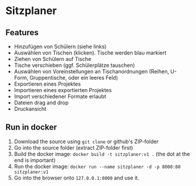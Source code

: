 # Sitzplaner
## Features
- Hinzufügen von Schülern (siehe links)
- Auswählen von Tischen (klicken). Tische werden blau markiert
- Ziehen von Schülern auf Tische
- Tische verschieben (ggf. Schülerplätze tauschen)
- Auswählen von Voreinstellungen an Tischanordnungen (Reihen, U-Form, Gruppentische, oder ein leeres Feld)
- Exportieren eines Projektes
- Importieren eines exportierten Projektes
- Import verschiedener Formate erlaubt
- Dateien drag and drop
- Druckansicht

## Run in docker
1. Download the source using `git clone` or github's ZIP-folder
2. Go into the source folder (extract ZIP-folder first)
3. Build the docker image: `docker build -t sitzplaner:v1 .` (the dot at the end is important)
4. Run the docker image: `docker run --name sitzplaner -d -p 8000:80 sitzplaner:v1`
5. Go into the browser onto `127.0.0.1:8000` and use it.